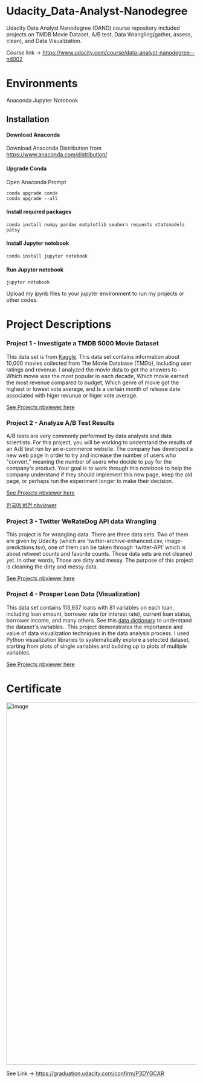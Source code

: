 # Udacity_Data-Analyst-Nanodegree
Udacity Data Analyst Nanodegree (DAND) course repository included projects on TMDB Movie Dataset, A/B test, Data Wrangling(gather, assess, clean), and Data Visualization.

Course link ->  https://www.udacity.com/course/data-analyst-nanodegree--nd002

# Environments
Anaconda Jupyter Notebook

## Installation

#### Download Anaconda
Download Anaconda Distribution from https://www.anaconda.com/distribution/

#### Upgrade Conda
Open Anaconda Prompt
```
conda upgrade conda
conda upgrade --all
```

#### Install required packages
```
conda install numpy pandas matplotlib seaborn requests statsmodels patsy
```

#### Install Jupyter notebook
```
conda install jupyter notebook
```
#### Run Jupyter notebook
```
jupyter notebook
```

Upload my ipynb files to your jupyter environment to run my projects or other codes.

# Project Descriptions

### Project 1 - Investigate a TMDB 5000 Movie Dataset
This data set is from [Kaggle](https://www.kaggle.com/datasets/tmdb/tmdb-movie-metadata). This data set contains information about 10,000 movies collected from The Movie Database (TMDb), including user ratings and revenue. I analyzed the movie data to get the answers to - Which movie was the most popular in each decade, Which movie earned the most revenue compared to budget, Which genre of movie got the highest or lowest vote average, and Is a certain month of release date associated with higer revunue or higer vote average.

[See Projects nbviewer here](https://nbviewer.org/github/nare0317/Udacity_Data-Analyst-Nanodegree/blob/main/Project%201%20-%20EDA%20-%20Investigate%20a%20TMDB%205000%20Movie%20Dataset/Investigate%20a%20TMDB%205000%20Movie%20Dataset_v4.ipynb)

### Project 2 - Analyze A/B Test Results
A/B tests are very commonly performed by data analysts and data scientists. For this project, you will be working to understand the results of an A/B test run by an e-commerce website. The company has developed a new web page in order to try and increase the number of users who "convert," meaning the number of users who decide to pay for the company's product. Your goal is to work through this notebook to help the company understand if they should implement this new page, keep the old page, or perhaps run the experiment longer to make their decision.

[See Projects nbviewer here](https://nbviewer.org/github/nare0317/Udacity_Data-Analyst-Nanodegree/blob/main/Project%202%20-%20Statistics%20-%20A%3AB%20Test/Analyze_ab_test_results_notebook_v2.ipynb)

[한국어 버전 nbviewer](https://nbviewer.org/github/nare0317/Udacity_Data-Analyst-Nanodegree/blob/main/Project%202%20-%20Statistics%20-%20A%3AB%20Test/Analyze_ab_test_results_notebook_v2-KR.ipynb)

### Project 3 - Twitter WeRateDog API data Wrangling
This project is for wrangling data. There are three data sets. Two of them are given by Udacity (which are 'twitter-archive-enhanced.csv, image-predictions.tsv), one of them can be taken through 'twitter-API' which is about retweet counts and favorite counts. Those data sets are not cleaned yet. In other words, Those are dirty and messy. The purpose of this project is cleaning the dirty and messy data.

[See Projects nbviewer here](https://nbviewer.org/github/nare0317/Udacity_Data-Analyst-Nanodegree/blob/main/Project%203%20-%20Wrangling%20-%20WeRateDogs/wrangle_act.ipynb)

### Project 4 - Prosper Loan Data (Visualization)
This data set contains 113,937 loans with 81 variables on each loan, including loan amount, borrower rate (or interest rate), current loan status, borrower income, and many others. See this [data dictionary](https://docs.google.com/spreadsheets/d/1gDyi_L4UvIrLTEC6Wri5nbaMmkGmLQBk-Yx3z0XDEtI/edit#gid=0) to understand the dataset's variables.. 
This project demonstrates the importance and value of data visualization techniques in the data analysis process. I used Python visualization libraries to systematically explore a selected dataset, starting from plots of single variables and building up to plots of multiple variables. 

[See Projects nbviewer here](https://nbviewer.org/github/nare0317/Udacity_Data-Analyst-Nanodegree/blob/main/Project%204%20-%20Visualization%20-%20Prosper%20Loan%20Data/Prosper-Loan-Data-Exploration.ipynb)

# Certificate
<img width="957" alt="image" src="https://user-images.githubusercontent.com/40656125/156870079-a002f084-e189-4986-903e-f07875f67b94.png">

See Link -> https://graduation.udacity.com/confirm/P3DYGCAR
